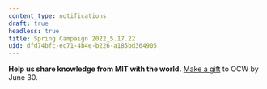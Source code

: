 ```yaml
---
content_type: notifications
draft: true
headless: true
title: Spring Campaign 2022_5.17.22
uid: dfd74bfc-ec71-4b4e-b226-a185bd364905
---
```

**Help us share knowledge from MIT with the world.** [Make a gift](https://giving.mit.edu/give/to/ocw/?utm_source=web&utm_medium=notification&utm_campaign=spring2022) to OCW by June 30.